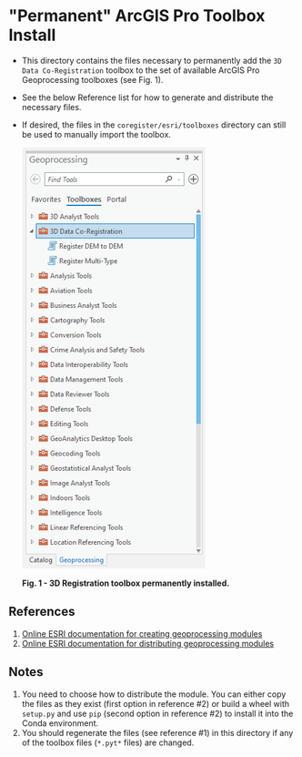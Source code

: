 # "Permanent" ArcGIS Pro Toolbox Install
* This directory contains the files necessary to permanently add the `3D Data Co-Registration` toolbox to the set of available ArcGIS Pro Geoprocessing toolboxes (see Fig. 1).
* See the below Reference list for how to generate and distribute the necessary files.
* If desired, the files in the `coregister/esri/toolboxes` directory can still be used to manually import the toolbox.

    ![](./images/geoprocessing_toolboxes.png)

    **Fig. 1 - 3D Registration toolbox permanently installed.**


## References
1. [Online ESRI documentation for creating geoprocessing modules](https://pro.arcgis.com/en/pro-app/latest/arcpy/geoprocessing_and_python/extending-geoprocessing-through-python-modules.htm)
2. [Online ESRI documentation for distributing geoprocessing modules](https://pro.arcgis.com/en/pro-app/latest/arcpy/geoprocessing_and_python/distributing-python-modules.htm)

## Notes
1. You need to choose how to distribute the module. You can either copy the files as they exist (first option in reference \#2) or build a wheel with `setup.py` and use `pip` (second option in reference \#2) to install it into the Conda environment.
2. You should regenerate the files (see reference \#1) in this directory if any of the toolbox files (`*.pyt*` files) are changed.


